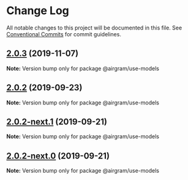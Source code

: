 # Change Log

All notable changes to this project will be documented in this file.
See [Conventional Commits](https://conventionalcommits.org) for commit guidelines.

## [2.0.3](https://github.com/airgram/airgram/compare/@airgram/use-models@2.0.2...@airgram/use-models@2.0.3) (2019-11-07)

**Note:** Version bump only for package @airgram/use-models





## [2.0.2](https://github.com/airgram/airgram/compare/@airgram/use-models@2.0.2-next.1...@airgram/use-models@2.0.2) (2019-09-23)

**Note:** Version bump only for package @airgram/use-models





## [2.0.2-next.1](https://github.com/airgram/airgram/compare/@airgram/use-models@2.0.2-next.0...@airgram/use-models@2.0.2-next.1) (2019-09-21)

**Note:** Version bump only for package @airgram/use-models





## [2.0.2-next.0](https://github.com/airgram/airgram/compare/@airgram/use-models@2.0.1...@airgram/use-models@2.0.2-next.0) (2019-09-21)

**Note:** Version bump only for package @airgram/use-models
